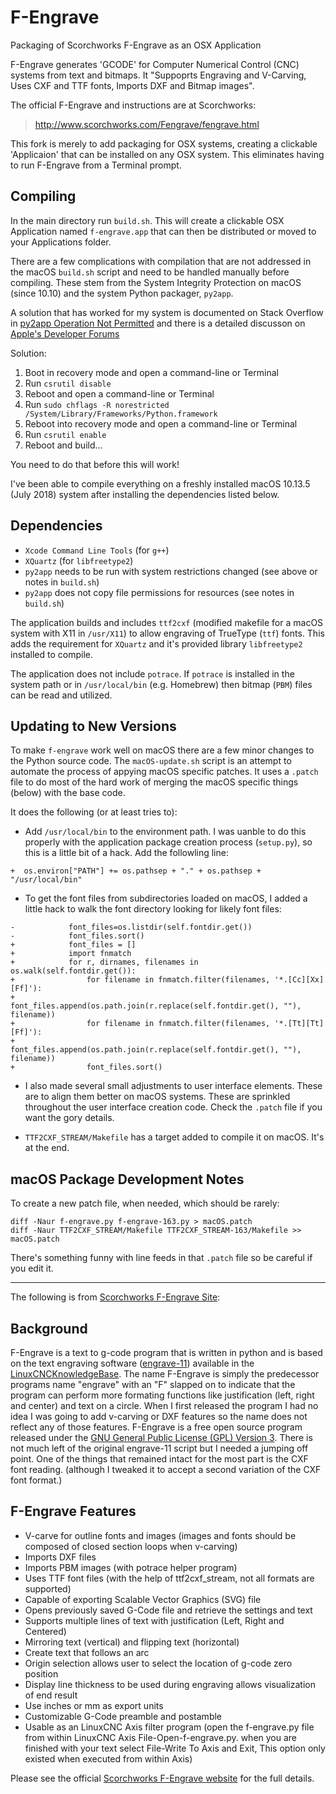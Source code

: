 # F-Engrave
Packaging of Scorchworks F-Engrave as an OSX Application

F-Engrave generates 'GCODE' for Computer Numerical Control (CNC) systems from
text and bitmaps. It "Suppoprts Engraving and V-Carving, Uses CXF and TTF fonts,
Imports DXF and Bitmap images".

The official F-Engrave and instructions are at Scorchworks:

>    http://www.scorchworks.com/Fengrave/fengrave.html

This fork is merely to add packaging for OSX systems, creating a clickable
'Applicaion' that can be installed on any OSX system. This eliminates having
to run F-Engrave from a Terminal prompt.

## Compiling

In the main directory run `build.sh`.  This will create a clickable OSX Application
named `f-engrave.app` that can then be distributed or moved to your Applications folder.

There are a few complications with compilation that are not addressed in the macOS `build.sh` script and need to be handled manually before compiling. These stem from the System Integrity Protection on macOS (since 10.10) and the system Python packager, `py2app`.

A solution that has worked for my system is documented on Stack Overflow in [py2app Operation Not Permitted](http://stackoverflow.com/questions/33197412/py2app-operation-not-permitted) and there is a detailed discusson on [Apple's Developer Forums](https://forums.developer.apple.com/thread/6987)

Solution:
  1. Boot in recovery mode and open a command-line or Terminal
  2. Run `csrutil disable`
  3. Reboot and open a command-line or Terminal
  4. Run `sudo chflags -R norestricted /System/Library/Frameworks/Python.framework` 
  5. Reboot into recovery mode and open a command-line or Terminal
  6. Run `csrutil enable`
  7. Reboot and build...

You need to do that before this will work!

I've been able to compile everything on a freshly installed macOS 10.13.5 (July 2018) system after installing the dependencies listed below.

## Dependencies

* `Xcode Command Line Tools` (for `g++`)
* `XQuartz` (for `libfreetype2`)
* `py2app` needs to be run with system restrictions changed (see above or notes in `build.sh`)
* `py2app` does not copy file permissions for resources (see notes in `build.sh`)

The application builds and includes `ttf2cxf` (modified makefile for a macOS system with X11 in `/usr/X11`) to allow engraving of TrueType (`ttf`) fonts. This adds the requirement for `XQuartz` and it's provided library `libfreetype2` installed to compile.

The application does not include `potrace`. If `potrace` is installed in the system path or in `/usr/local/bin` (e.g. Homebrew) then bitmap (`PBM`) files can be read and
utilized.

## Updating to New Versions

To make `f-engrave` work well on macOS there are a few minor changes to the
Python source code. The `macOS-update.sh` script is an attempt to automate
the process of appying macOS specific patches. It uses a `.patch` file to do
most of the hard work of merging the macOS specific things (below) with the
base code.

It does the following (or at least tries to):

* Add `/usr/local/bin` to the environment path. I was uanble to do this
properly with the application package creation process (`setup.py`), so this is
a little bit of a hack. Add the followling line:

```
+  os.environ["PATH"] += os.pathsep + "." + os.pathsep + "/usr/local/bin"
```

* To get the font files from subdirectories loaded on macOS, I added a little
hack to walk the font directory looking for likely font files:

```
-            font_files=os.listdir(self.fontdir.get())
-            font_files.sort()
+            font_files = []
+            import fnmatch
+            for r, dirnames, filenames in os.walk(self.fontdir.get()):
+                for filename in fnmatch.filter(filenames, '*.[Cc][Xx][Ff]'):
+                    font_files.append(os.path.join(r.replace(self.fontdir.get(), ""), filename))
+                for filename in fnmatch.filter(filenames, '*.[Tt][Tt][Ff]'):
+                    font_files.append(os.path.join(r.replace(self.fontdir.get(), ""), filename))
+                font_files.sort()
```

* I also made several small adjustments to user interface elements. These are
to align them better on macOS systems. These are sprinkled throughout the user
interface creation code. Check the `.patch` file if you want the gory details.

* `TTF2CXF_STREAM/Makefile` has a target added to compile it on macOS. It's
at the end.

## macOS Package Development Notes

To create a new patch file, when needed, which should be rarely:

```
diff -Naur f-engrave.py f-engrave-163.py > macOS.patch
diff -Naur TTF2CXF_STREAM/Makefile TTF2CXF_STREAM-163/Makefile >> macOS.patch
```

There's something funny with line feeds in that `.patch` file so be careful
if you edit it.

- - -
The following is from [Scorchworks F-Engrave Site][fengrave]:

## Background
F-Engrave is a text to g-code program that is written in python and is based on the text engraving software ([engrave-11](http://wiki.linuxcnc.org/cgi-bin/wiki.pl?Simple_LinuxCNC_G-Code_Generators#Text_Engraving_Software)) available in the [LinuxCNCKnowledgeBase](http://wiki.linuxcnc.org/cgi-bin/wiki.pl?LinuxCNCKnowledgeBase). The name F-Engrave is simply the predecessor programs name "engrave" with an "F" slapped on to indicate that the program can perform more formating functions like justification (left, right and center) and text on a circle. When I first released the program I had no idea I was going to add v-carving or DXF features so the name does not reflect any of those features. F-Engrave is a free open source program released under the [GNU General Public License (GPL) Version 3](http://www.gnu.org/licenses/). There is not much left of the original engrave-11 script but I needed a jumping off point. One of the things that remained intact for the most part is the CXF font reading. (although I tweaked it to accept a second variation of the CXF font format.)

## F-Engrave Features

- V-carve for outline fonts and images (images and fonts should be composed of closed section loops when v-carving) 
- Imports DXF files 
- Imports PBM images (with potrace helper program) 
- Uses TTF font files (with the help of ttf2cxf_stream, not all formats are supported) 
- Capable of exporting Scalable Vector Graphics (SVG) file 
- Opens previously saved G-Code file and retrieve the settings and text 
- Supports multiple lines of text with justification (Left, Right and Centered) 
- Mirroring text (vertical) and flipping text (horizontal) 
- Create text that follows an arc 
- Origin selection allows user to select the location of g-code zero position 
- Display line thickness to be used during engraving allows visualization of end result 
- Use inches or mm as export units 
- Customizable G-Code preamble and postamble 
- Usable as an LinuxCNC Axis filter program (open the f-engrave.py file from within LinuxCNC Axis File-Open-f-engrave.py. when you are finished with your text select File-Write To Axis and Exit, This option only existed when executed from within Axis)

Please see the official [Scorchworks F-Engrave website][fengrave] for the full details.

  [fengrave]: http://www.scorchworks.com/Fengrave/fengrave.html
